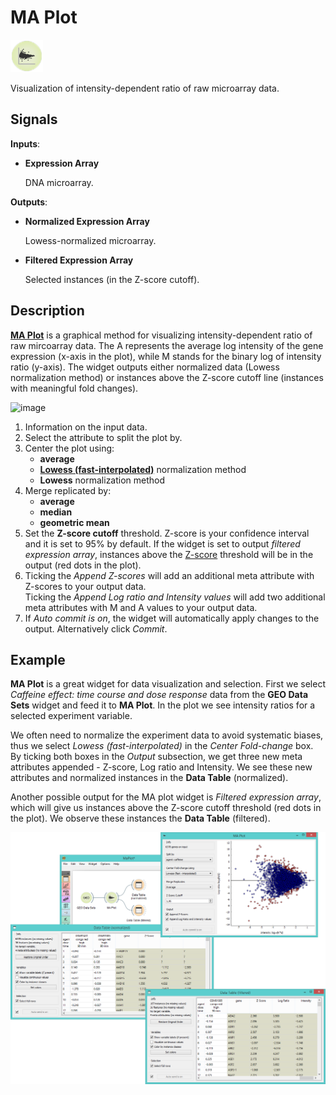 MA Plot
=======

![image](icons/ma-plot.png)

Visualization of intensity-dependent ratio of raw microarray data.

Signals
-------

**Inputs**:

- **Expression Array**

  DNA microarray.

**Outputs**:

- **Normalized Expression Array**

  Lowess-normalized microarray.

- **Filtered Expression Array**

  Selected instances (in the Z-score cutoff).

Description
-----------

[**MA Plot**](https://en.wikipedia.org/wiki/MA_plot) is a graphical method for visualizing intensity-dependent
ratio of raw mircoarray data. The A represents the average log intensity of the gene
expression (x-axis in the plot), while M stands for the binary log of intensity ratio (y-axis). The widget
outputs either normalized data (Lowess normalization method) or instances above the Z-score cutoff line (instances
with meaningful fold changes).

![image](https://github.com/ajdapretnar/orange3/blob/widget-documentation/doc/widgets/bioinformatics/images/MAplot5-stamped.png)

1. Information on the input data.
2. Select the attribute to split the plot by.
3. Center the plot using:
   - **average**
   - [**Lowess (fast-interpolated)**](https://en.wikipedia.org/wiki/Local_regression) normalization method
   - **Lowess** normalization method
4. Merge replicated by:
   - **average**
   - **median**
   - **geometric mean**
5. Set the **Z-score cutoff** threshold. Z-score is your confidence interval and it is set to
   95% by default. If the widget is set to output *filtered expression array*, instances above the
   [Z-score](https://en.wikipedia.org/wiki/Standard_score) threshold will be in the output (red dots in the plot).
6. Ticking the *Append Z-scores* will add an additional meta attribute with Z-scores to your output data.<br>
   Ticking the *Append Log ratio and Intensity values* will add two additional meta attributes with M and A values
   to your output data.
7. If *Auto commit is on*, the widget will automatically apply changes to the output. Alternatively click *Commit*.

Example
-------

**MA Plot** is a great widget for data visualization and selection. First we select *Caffeine effect: time
course and dose response* data from the **GEO Data Sets** widget and feed it to **MA Plot**. In the plot
we see intensity ratios for a selected experiment variable.

We often need to normalize the experiment data to avoid systematic biases, thus we select *Lowess (fast-interpolated)*
in the *Center Fold-change* box. By ticking both boxes in the *Output* subsection, we get three new meta attributes 
appended - Z-score, Log ratio and Intensity. We see these new attributes and normalized instances in the 
**Data Table** (normalized).

Another possible output for the MA plot widget is *Filtered expression array*, which will give us instances
above the Z-score cutoff threshold (red dots in the plot). We observe these instances the **Data Table** (filtered).

<img src="images/MAPlot-Example.png" alt="image" width="600">
